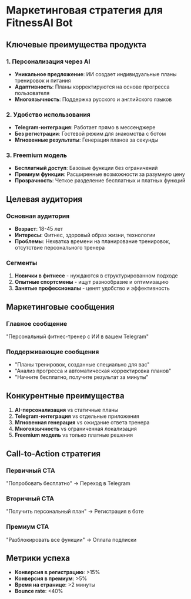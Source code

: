 # Маркетинговая стратегия для FitnessAI Bot

## Ключевые преимущества продукта

### 1. Персонализация через AI
- **Уникальное предложение**: ИИ создает индивидуальные планы тренировок и питания
- **Адаптивность**: Планы корректируются на основе прогресса пользователя
- **Многоязычность**: Поддержка русского и английского языков

### 2. Удобство использования
- **Telegram-интеграция**: Работает прямо в мессенджере
- **Без регистрации**: Гостевой режим для знакомства с ботом
- **Мгновенные результаты**: Генерация планов за секунды

### 3. Freemium модель
- **Бесплатный доступ**: Базовые функции без ограничений
- **Премиум функции**: Расширенные возможности за разумную цену
- **Прозрачность**: Четкое разделение бесплатных и платных функций

## Целевая аудитория

### Основная аудитория
- **Возраст**: 18-45 лет
- **Интересы**: Фитнес, здоровый образ жизни, технологии
- **Проблемы**: Нехватка времени на планирование тренировок, отсутствие персонального тренера

### Сегменты
1. **Новички в фитнесе** - нуждаются в структурированном подходе
2. **Опытные спортсмены** - ищут разнообразие и оптимизацию
3. **Занятые профессионалы** - ценят удобство и эффективность

## Маркетинговые сообщения

### Главное сообщение
"Персональный фитнес-тренер с ИИ в вашем Telegram"

### Поддерживающие сообщения
- "Планы тренировок, созданные специально для вас"
- "Анализ прогресса и автоматическая корректировка планов"
- "Начните бесплатно, получите результат за минуты"

## Конкурентные преимущества

1. **AI-персонализация** vs статичные планы
2. **Telegram-интеграция** vs отдельные приложения
3. **Мгновенная генерация** vs ожидание ответа тренера
4. **Многоязычность** vs ограниченная локализация
5. **Freemium модель** vs только платные решения

## Call-to-Action стратегия

### Первичный CTA
"Попробовать бесплатно" → Переход в Telegram

### Вторичный CTA
"Получить персональный план" → Регистрация в боте

### Премиум CTA
"Разблокировать все функции" → Оплата подписки

## Метрики успеха

- **Конверсия в регистрацию**: >15%
- **Конверсия в премиум**: >5%
- **Время на странице**: >2 минуты
- **Bounce rate**: <40%

